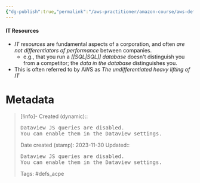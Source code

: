 ```yaml
---
{"dg-publish":true,"permalink":"/aws-practitioner/amazon-course/aws-definitions/it-resources/"}
---
```


#### IT Resources
- *IT resources* are fundamental aspects of a corporation, and often *are not differentiators of performance* between companies.
	- e.g., that you run a *[[SQL\|SQL]] database* doesn't distinguish you from a competitor; the *data in the database* distinguishes you.
- This is often referred to by AWS as *The undifferentiated heavy lifting of IT*








# Metadata

> [!info]- Created (dynamic):: <pre class="dataview dataview-error">Dataview JS queries are disabled. You can enable them in the Dataview settings.</pre>
> Date created (stamp): 2023-11-30
> Updated:: <pre class="dataview dataview-error">Dataview JS queries are disabled. You can enable them in the Dataview settings.</pre>
> Tags: #defs_acpe 